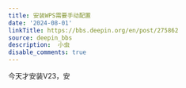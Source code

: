 ```yaml
---
title: 安装WPS需要手动配置
date: '2024-08-01'
linkTitle: https://bbs.deepin.org/en/post/275862
source: deepin_bbs
description:  小虫 
disable_comments: true
---
```

今天才安装V23，安
